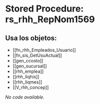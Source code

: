 # Stored Procedure: rs_rhh_RepNom1569

## Usa los objetos:
- [[fn_rhh_Empleados_Usuario]]
- [[fn_sis_GetUsuActual]]
- [[gen_ccosto]]
- [[gen_sucursal]]
- [[rhh_emplea]]
- [[rhh_liqhis]]
- [[rhh_liqmes]]
- [[V_rhh_concep]]

*No code available.*
